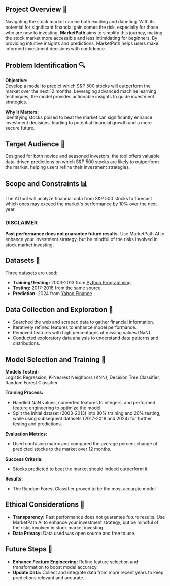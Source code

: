 ## Project Overview 🚀
Navigating the stock market can be both exciting and daunting. With its potential for significant financial gain comes the risk, especially for those who are new to investing. **MarketPath** aims to simplify this journey, making the stock market more accessible and less intimidating for beginners. By providing intuitive insights and predictions, MarketPath helps users make informed investment decisions with confidence.

## Problem Identification 🔍
**Objective:**  
Develop a model to predict which S&P 500 stocks will outperform the market over the next 12 months. Leveraging advanced machine learning techniques, the model provides actionable insights to guide investment strategies.

**Why It Matters:**  
Identifying stocks poised to beat the market can significantly enhance investment decisions, leading to potential financial growth and a more secure future.

## Target Audience 🎯
Designed for both novice and seasoned investors, the tool offers valuable data-driven predictions on which S&P 500 stocks are likely to outperform the market, helping users refine their investment strategies.

## Scope and Constraints 📊
The AI tool will analyze financial data from S&P 500 stocks to forecast which ones may exceed the market's performance by 10% over the next year.

### DISCLAIMER
**Past performance does not guarantee future results.** Use MarketPath AI to enhance your investment strategy, but be mindful of the risks involved in stock market investing.

## Datasets 📁
Three datasets are used:
- **Training/Testing:** 2003-2013 from [Python Programming](https://pythonprogramming.net/data-acquisition-machine-learning/)
- **Testing:** 2017-2018 from the same source
- **Prediction:** 2024 from [Yahoo Finance](https://ca.finance.yahoo.com/quote/NVDA/)

## Data Collection and Exploration 🔎
- Searched the web and scraped data to gather financial information.
- Iteratively refined features to enhance model performance.
- Removed features with high percentages of missing values (NaN).
- Conducted exploratory data analysis to understand data patterns and distributions.

## Model Selection and Training 🔧
**Models Tested:**  
Logistic Regression, K-Nearest Neighbors (KNN), Decision Tree Classifier, Random Forest Classifier

**Training Process:**  
- Handled NaN values, converted features to integers, and performed feature engineering to optimize the model. 
- Split the initial dataset (2003-2013) into 80% training and 20% testing, while using subsequent datasets (2017-2018 and 2024) for further testing and predictions.

**Evaluation Metrics:**  
- Used confusion matrix and compared the average percent change of predicted stocks to the market over 12 months.

**Success Criteria:**  
- Stocks predicted to beat the market should indeed outperform it.

**Results:**  
- The Random Forest Classifier proved to be the most accurate model.

## Ethical Considerations 🤝
- **Transparency:** Past performance does not guarantee future results. Use MarketPath AI to enhance your investment strategy, but be mindful of the risks involved in stock market investing.
- **Data Privacy:** Data used was open source and free to use.

## Future Steps 🚀
- **Enhance Feature Engineering:** Refine feature selection and transformation to boost model accuracy.
- **Update Data:** Collect and integrate data from more recent years to keep predictions relevant and accurate.
